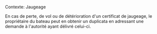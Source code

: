 Contexte: Jaugeage

En cas de perte, de vol ou de détérioration d'un certificat de jaugeage, le propriétaire du bateau peut en obtenir un duplicata en adressant une demande à l'autorité ayant délivré celui-ci.